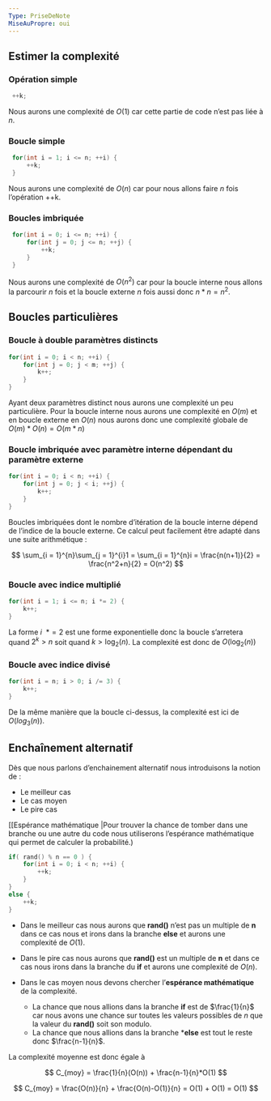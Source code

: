 ```yaml
---
Type: PriseDeNote
MiseAuPropre: oui
---
```


## Estimer la complexité
### Opération simple
```cpp
 ++k;
```

Nous aurons une complexité de $O(1)$ car cette partie de code n’est pas liée à $n$.

### Boucle simple
```cpp
 for(int i = 1; i <= n; ++i) {
	 ++k;
 }
```

Nous aurons une complexité de $O(n)$ car pour nous allons faire $n$ fois l’opération ++k.

### Boucles imbriquée
```cpp
 for(int i = 0; i <= n; ++i) {
	 for(int j = 0; j <= n; ++j) {
		 ++k;
	 }
 }
```

Nous aurons une complexité de $O(n^2)$ car pour la boucle interne nous allons la parcourir $n$ fois et la boucle externe $n$ fois aussi donc $n * n = n^2$.

## Boucles particulières
### Boucle à double paramètres distincts
```cpp
for(int i = 0; i < n; ++i) {
	for(int j = 0; j < m; ++j) {
		k++;
	}
}
```

Ayant deux paramètres distinct nous aurons une complexité un peu particulière. Pour la boucle interne nous aurons une complexité en $O(m)$ et en boucle externe en $O(n)$ nous aurons donc une complexité globale de $O(m) * O(n) = O(m*n)$

### Boucle imbriquée avec paramètre interne dépendant du paramètre externe
```cpp
for(int i = 0; i < n; ++i) {
	for(int j = 0; j < i; ++j) {
		k++;
	}
}
```

Boucles imbriquées dont le nombre d’itération de la boucle interne dépend de l’indice de la boucle externe. Ce calcul peut facilement être adapté dans une suite arithmétique :

$$ \sum_{i = 1}^{n}\sum_{j = 1}^{i}1 = \sum_{i = 1}^{n}i = \frac{n(n+1)}{2} = \frac{n^2+n}{2} = O(n^2) $$

### Boucle avec indice multiplié
```cpp
for(int i = 1; i <= n; i *= 2) {
	k++;
}
```

La forme $i \>\> *= 2$ est une forme exponentielle donc la boucle s’arretera quand $2^k > n$ soit quand $k > \log_{2}(n)$. La complexité est donc de $O(\log_{2}(n))$

### Boucle avec indice divisé
```cpp
for(int i = n; i > 0; i /= 3) {
	k++;
}
```

De la même manière que la boucle ci-dessus, la complexité est ici de $O(log_3(n))$.

## Enchaînement alternatif
Dès que nous parlons d’enchainement alternatif nous introduisons la notion de :

-   Le meilleur cas
-   Le cas moyen
-   Le pire cas

[[Espérance mathématique |Pour trouver la chance de tomber dans une branche ou une autre du code nous utiliserons l’espérance mathématique qui permet de calculer la probabilité.)

```cpp
if( rand() % n == 0 ) {
	for(int i = 0; i < n; ++i) {
		++k;
	}
} 
else {
	++k;
}
```

-   Dans le meilleur cas nous aurons que **rand()** n’est pas un multiple de **n** dans ce cas nous et irons dans la branche **else** et aurons une complexité de $O(1)$.
  
-   Dans le pire cas nous aurons que **rand()** est un multiple de **n** et dans ce cas nous irons dans la branche du **if** et aurons une complexité de $O(n)$.
   
-   Dans le cas moyen nous devons chercher l’**espérance mathématique** de la complexité.
	-   La chance que nous allions dans la branche **if** est de $\frac{1}{n}$ car nous avons une chance sur toutes les valeurs possibles de $n$ que la valeur du ********rand()******** soit son modulo.
	- La chance que nous allions dans la branche *********else******** est tout le reste donc $\frac{n-1}{n}$.

La complexité moyenne est donc égale à

$$ C_{moy} = \frac{1}{n}(O(n)) + \frac{n-1}{n}*O(1) $$

$$ C_{moy} = \frac{O(n)}{n} + \frac{O(n)-O(1)}{n} = O(1) + O(1) = O(1) $$







